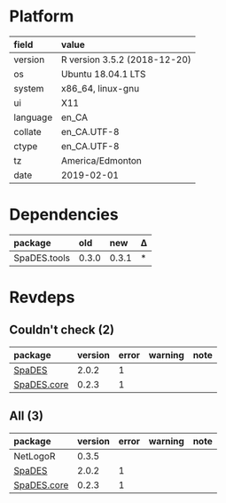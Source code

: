 # Platform

|field    |value                        |
|:--------|:----------------------------|
|version  |R version 3.5.2 (2018-12-20) |
|os       |Ubuntu 18.04.1 LTS           |
|system   |x86_64, linux-gnu            |
|ui       |X11                          |
|language |en_CA                        |
|collate  |en_CA.UTF-8                  |
|ctype    |en_CA.UTF-8                  |
|tz       |America/Edmonton             |
|date     |2019-02-01                   |

# Dependencies

|package      |old   |new   |Δ  |
|:------------|:-----|:-----|:--|
|SpaDES.tools |0.3.0 |0.3.1 |*  |

# Revdeps

## Couldn't check (2)

|package                               |version |error |warning |note |
|:-------------------------------------|:-------|:-----|:-------|:----|
|[SpaDES](problems.md#spades)          |2.0.2   |1     |        |     |
|[SpaDES.core](problems.md#spadescore) |0.2.3   |1     |        |     |

## All (3)

|package                               |version |error |warning |note |
|:-------------------------------------|:-------|:-----|:-------|:----|
|NetLogoR                              |0.3.5   |      |        |     |
|[SpaDES](problems.md#spades)          |2.0.2   |1     |        |     |
|[SpaDES.core](problems.md#spadescore) |0.2.3   |1     |        |     |

